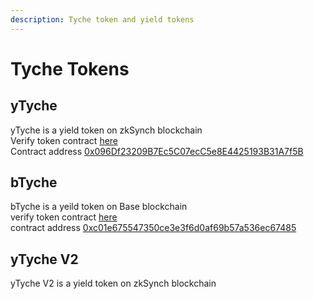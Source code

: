 ```yaml
---
description: Tyche token and yield tokens
---
```


# Tyche Tokens

## yTyche

yTyche is a yield token on zkSynch blockchain\
Verify token contract [here](https://explorer.zksync.io/address/0x096Df23209B7Ec5C07ecC5e8E4425193B31A7f5B)\
Contract address [0x096Df23209B7Ec5C07ecC5e8E4425193B31A7f5B](https://explorer.zksync.io/address/0x096Df23209B7Ec5C07ecC5e8E4425193B31A7f5B)

## bTyche

bTyche is a yeild token on Base blockchain\
verify token contract [here ](https://basescan.org/token/0xc01e675547350ce3e3f6d0af69b57a536ec67485)\
contract address [0xc01e675547350ce3e3f6d0af69b57a536ec67485](https://basescan.org/token/0xc01e675547350ce3e3f6d0af69b57a536ec67485)

## yTyche V2

yTyche V2 is a yield token on zkSynch blockchain
